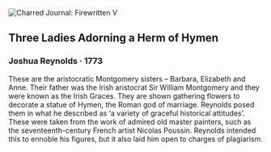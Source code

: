 <div class="artwork-of-the-day">
  <div class="container">
    <div class="img-wrapper">
      <img
        src="https://uploads2.wikiart.org/images/joshua-reynolds/three-ladies-adorning-a-term-of-hymen-1773.jpg!Large.jpg"
        alt="Charred Journal: Firewritten V" />
    </div>
    <div class="artwork-detail">
      <div class="artwork-origin"> 
        <h2 class="artwork-name">Three Ladies Adorning a Herm of Hymen</h2>
        <h3 class="artist">
          Joshua Reynolds
                    ·  1773
        </h3>
      </div>
      <p class="description">
        <span class="artwork-description-text ng-binding" ng-bind-html="viewModel.ArtworkOfTheDay.Description | unsafe">These are the aristocratic Montgomery sisters – Barbara, Elizabeth and Anne. Their father was the Irish aristocrat Sir William Montgomery and they were known as the Irish Graces. They are shown gathering flowers to decorate a statue of Hymen, the Roman god of marriage. Reynolds posed them in what he described as ‘a variety of graceful historical attitudes’. These were taken from the work of admired old master painters, such as the seventeenth-century French artist Nicolas Poussin. Reynolds intended this to ennoble his figures, but it also laid him open to charges of plagiarism.</span>
                        <div class="text-shadow-container" ng-show="showShadow" style=""></div>
      </p>
    </div>
  </div>

</div>
